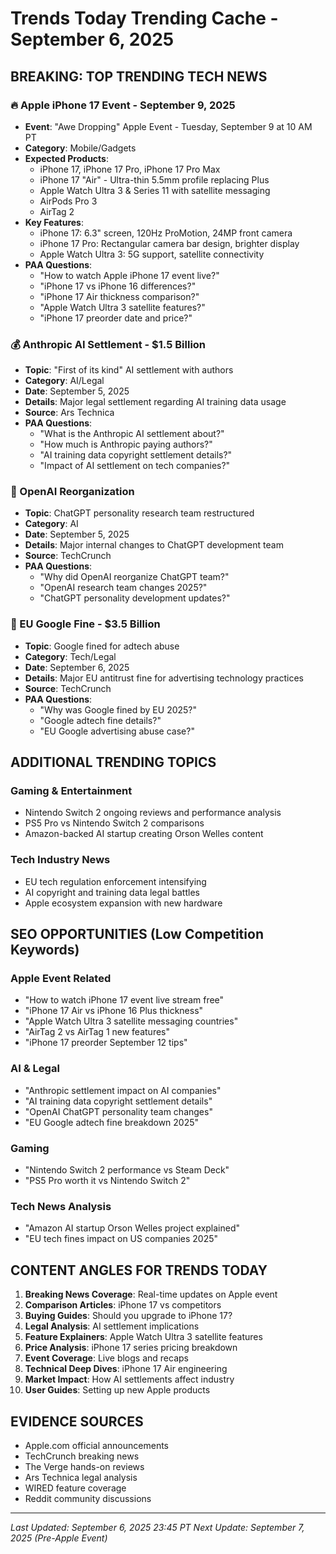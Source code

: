 # Trends Today Trending Cache - September 6, 2025

## BREAKING: TOP TRENDING TECH NEWS

### 🔥 Apple iPhone 17 Event - September 9, 2025

- **Event**: "Awe Dropping" Apple Event - Tuesday, September 9 at 10 AM PT
- **Category**: Mobile/Gadgets
- **Expected Products**:
  - iPhone 17, iPhone 17 Pro, iPhone 17 Pro Max
  - iPhone 17 "Air" - Ultra-thin 5.5mm profile replacing Plus
  - Apple Watch Ultra 3 & Series 11 with satellite messaging
  - AirPods Pro 3
  - AirTag 2
- **Key Features**:
  - iPhone 17: 6.3" screen, 120Hz ProMotion, 24MP front camera
  - iPhone 17 Pro: Rectangular camera bar design, brighter display
  - Apple Watch Ultra 3: 5G support, satellite connectivity
- **PAA Questions**:
  - "How to watch Apple iPhone 17 event live?"
  - "iPhone 17 vs iPhone 16 differences?"
  - "iPhone 17 Air thickness comparison?"
  - "Apple Watch Ultra 3 satellite features?"
  - "iPhone 17 preorder date and price?"

### 💰 Anthropic AI Settlement - $1.5 Billion

- **Topic**: "First of its kind" AI settlement with authors
- **Category**: AI/Legal
- **Date**: September 5, 2025
- **Details**: Major legal settlement regarding AI training data usage
- **Source**: Ars Technica
- **PAA Questions**:
  - "What is the Anthropic AI settlement about?"
  - "How much is Anthropic paying authors?"
  - "AI training data copyright settlement details?"
  - "Impact of AI settlement on tech companies?"

### 🤖 OpenAI Reorganization

- **Topic**: ChatGPT personality research team restructured
- **Category**: AI
- **Date**: September 5, 2025
- **Details**: Major internal changes to ChatGPT development team
- **Source**: TechCrunch
- **PAA Questions**:
  - "Why did OpenAI reorganize ChatGPT team?"
  - "OpenAI research team changes 2025?"
  - "ChatGPT personality development updates?"

### 💸 EU Google Fine - $3.5 Billion

- **Topic**: Google fined for adtech abuse
- **Category**: Tech/Legal
- **Date**: September 6, 2025
- **Details**: Major EU antitrust fine for advertising technology practices
- **Source**: TechCrunch
- **PAA Questions**:
  - "Why was Google fined by EU 2025?"
  - "Google adtech fine details?"
  - "EU Google advertising abuse case?"

## ADDITIONAL TRENDING TOPICS

### Gaming & Entertainment

- Nintendo Switch 2 ongoing reviews and performance analysis
- PS5 Pro vs Nintendo Switch 2 comparisons
- Amazon-backed AI startup creating Orson Welles content

### Tech Industry News

- EU tech regulation enforcement intensifying
- AI copyright and training data legal battles
- Apple ecosystem expansion with new hardware

## SEO OPPORTUNITIES (Low Competition Keywords)

### Apple Event Related

- "How to watch iPhone 17 event live stream free"
- "iPhone 17 Air vs iPhone 16 Plus thickness"
- "Apple Watch Ultra 3 satellite messaging countries"
- "AirTag 2 vs AirTag 1 new features"
- "iPhone 17 preorder September 12 tips"

### AI & Legal

- "Anthropic settlement impact on AI companies"
- "AI training data copyright settlement details"
- "OpenAI ChatGPT personality team changes"
- "EU Google adtech fine breakdown 2025"

### Gaming

- "Nintendo Switch 2 performance vs Steam Deck"
- "PS5 Pro worth it vs Nintendo Switch 2"

### Tech News Analysis

- "Amazon AI startup Orson Welles project explained"
- "EU tech fines impact on US companies 2025"

## CONTENT ANGLES FOR TRENDS TODAY

1. **Breaking News Coverage**: Real-time updates on Apple event
2. **Comparison Articles**: iPhone 17 vs competitors
3. **Buying Guides**: Should you upgrade to iPhone 17?
4. **Legal Analysis**: AI settlement implications
5. **Feature Explainers**: Apple Watch Ultra 3 satellite features
6. **Price Analysis**: iPhone 17 series pricing breakdown
7. **Event Coverage**: Live blogs and recaps
8. **Technical Deep Dives**: iPhone 17 Air engineering
9. **Market Impact**: How AI settlements affect industry
10. **User Guides**: Setting up new Apple products

## EVIDENCE SOURCES

- Apple.com official announcements
- TechCrunch breaking news
- The Verge hands-on reviews
- Ars Technica legal analysis
- WIRED feature coverage
- Reddit community discussions

---

_Last Updated: September 6, 2025 23:45 PT_
_Next Update: September 7, 2025 (Pre-Apple Event)_
